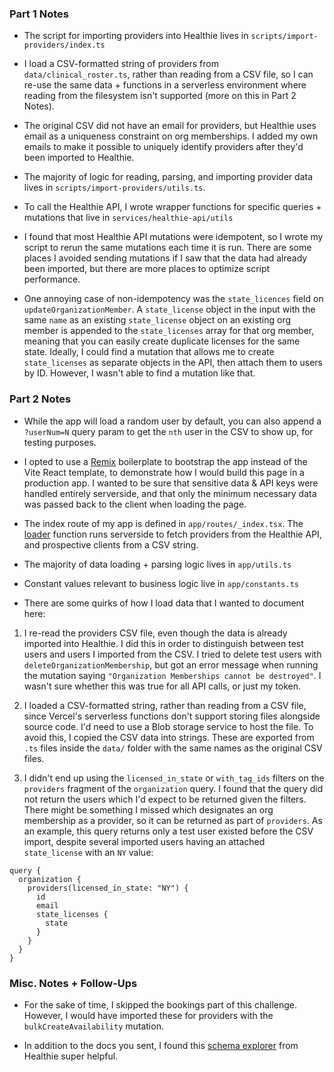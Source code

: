 ### Part 1 Notes

- The script for importing providers into Healthie lives in `scripts/import-providers/index.ts`

- I load a CSV-formatted string of providers from `data/clinical_roster.ts`, rather than reading from a CSV file, so I can re-use the same data + functions in a serverless environment where reading from the filesystem isn't supported (more on this in Part 2 Notes).

- The original CSV did not have an email for providers, but Healthie uses email as a uniqueness constraint on org memberships. I added my own emails to make it possible to uniquely identify providers after they'd been imported to Healthie.  

- The majority of logic for reading, parsing, and importing provider data lives in `scripts/import-providers/utils.ts`. 

- To call the Healthie API, I wrote wrapper functions for specific queries + mutations that live in `services/healthie-api/utils`

- I found that most Healthie API mutations were idempotent, so I wrote my script to rerun the same mutations each time it is run. There are some places I avoided sending mutations if I saw that the data had already been imported, but there are more places to optimize script performance. 

- One annoying case of non-idempotency was the `state_licences` field on `updateOrganizationMember`. A `state_license` object in the input with the same `name` as an existing `state_license` object on an existing org member is appended to the `state_licenses` array for that org member, meaning that you can easily create duplicate licenses for the same state. Ideally, I could find a mutation that allows me to create `state_licenses` as separate objects in the API, then attach them to users by ID. However, I wasn't able to find a mutation like that.

### Part 2 Notes

- While the app will load a random user by default, you can also append a `?userNum=N` query param to get the `nth` user in the CSV to show up, for testing purposes. 

- I opted to use a [Remix](https://remix.run) boilerplate to bootstrap the app instead of the Vite React template, to demonstrate how I would build this page in a production app. I wanted to be sure that sensitive data & API keys were handled entirely serverside, and that only the minimum necessary data was passed back to the client when loading the page. 

- The index route of my app is defined in `app/routes/_index.tsx`. The [loader](https://remix.run/docs/en/main/discussion/data-flow#route-loader) function runs serverside to fetch providers from the Healthie API, and prospective clients from a CSV string. 

- The majority of data loading + parsing logic lives in `app/utils.ts`

- Constant values relevant to business logic live in `app/constants.ts`

- There are some quirks of how I load data that I wanted to document here:

1. I re-read the providers CSV file, even though the data is already imported into Healthie. I did this in order to distinguish between test users and users I imported from the CSV. I tried to delete test users with `deleteOrganizationMembership`, but got an error message when running the mutation saying `"Organization Memberships cannot be destroyed"`. I wasn't sure whether this was true for all API calls, or just my token.  

2. I loaded a CSV-formatted string, rather than reading from a CSV file, since Vercel's serverless functions don't support storing files alongside source code. I'd need to use a Blob storage service to host the file. To avoid this, I copied the CSV data into strings. These are exported from `.ts` files inside the `data/` folder with the same names as the original CSV files.

3. I didn't end up using the `licensed_in_state` or `with_tag_ids` filters on the `providers` fragment of the `organization` query. I found that the query did not return the users which I'd expect to be returned given the filters. There might be something I missed which designates an org membership as a provider, so it can be returned as part of `providers`. As an example, this query returns only a test user existed before the CSV import, despite several imported users having an attached `state_license` with an `NY` value:

```
query {
  organization {
    providers(licensed_in_state: "NY") {
      id
      email
      state_licenses {
        state
      }
    }
  }
}
```

### Misc. Notes + Follow-Ups

- For the sake of time, I skipped the bookings part of this challenge. However, I would have imported these for providers with the `bulkCreateAvailability` mutation.

- In addition to the docs you sent, I found this [schema explorer](https://docs.gethealthie.com/schema/mutation.doc) from Healthie super helpful. 